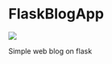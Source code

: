 # FlaskBlogApp

<img src="https://github.com/sesh3/FlaskBlogApp/workflows/CI-CD-Pipeline-to-AWS-ElasticBeanstalk/badge.svg?branch=master"><br>

Simple web blog on flask
